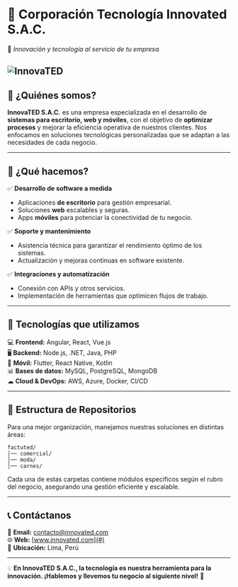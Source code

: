 # 🏢 Corporación Tecnología Innovated S.A.C.  
📌 *Innovación y tecnología al servicio de tu empresa*  

![InnovaTED](https://via.placeholder.com/1200x400.png?text=Corporacion+Tecnologia+Innovated+S.A.C.)  
---

## 📌 ¿Quiénes somos?  
**InnovaTED S.A.C.** es una empresa especializada en el desarrollo de **sistemas para escritorio, web y móviles**, con el objetivo de **optimizar procesos** y mejorar la eficiencia operativa de nuestros clientes. Nos enfocamos en soluciones tecnológicas personalizadas que se adaptan a las necesidades de cada negocio.  

---

## 🚀 ¿Qué hacemos?  

✅ **Desarrollo de software a medida**  
- Aplicaciones **de escritorio** para gestión empresarial.  
- Soluciones **web** escalables y seguras.  
- Apps **móviles** para potenciar la conectividad de tu negocio.  

✅ **Soporte y mantenimiento**  
- Asistencia técnica para garantizar el rendimiento óptimo de los sistemas.  
- Actualización y mejoras continuas en software existente.  

✅ **Integraciones y automatización**  
- Conexión con APIs y otros servicios.  
- Implementación de herramientas que optimicen flujos de trabajo.  

---

## 🔧 Tecnologías que utilizamos  
💻 **Frontend:** Angular, React, Vue.js  
🖥 **Backend:** Node.js, .NET, Java, PHP  
📱 **Móvil:** Flutter, React Native, Kotlin  
📊 **Bases de datos:** MySQL, PostgreSQL, MongoDB  
☁ **Cloud & DevOps:** AWS, Azure, Docker, CI/CD  

---

## 📂 Estructura de Repositorios  
Para una mejor organización, manejamos nuestras soluciones en distintas áreas:  
```
factuted/
│── comercial/
│── moda/
│── carnes/
```
Cada una de estas carpetas contiene módulos específicos según el rubro del negocio, asegurando una gestión eficiente y escalable.  

---

## 📞 Contáctanos  
📧 **Email:** contacto@innovated.com  
🌐 **Web:** [www.innovated.com](#)  
📍 **Ubicación:** Lima, Perú  

---

💡 **En InnovaTED S.A.C., la tecnología es nuestra herramienta para la innovación. ¡Hablemos y llevemos tu negocio al siguiente nivel!** 🚀
